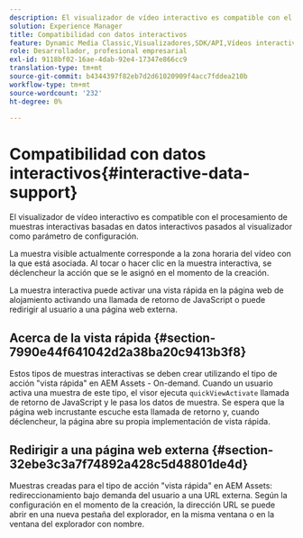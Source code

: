 ```yaml
---
description: El visualizador de vídeo interactivo es compatible con el procesamiento de muestras interactivas basadas en datos interactivos pasados al visualizador como parámetro de configuración.
solution: Experience Manager
title: Compatibilidad con datos interactivos
feature: Dynamic Media Classic,Visualizadores,SDK/API,Vídeos interactivos
role: Desarrollador, profesional empresarial
exl-id: 9118bf02-16ae-4dab-92e4-17347e866cc9
translation-type: tm+mt
source-git-commit: b4344397f82eb7d2d61020909f4acc7fddea210b
workflow-type: tm+mt
source-wordcount: '232'
ht-degree: 0%

---
```


# Compatibilidad con datos interactivos{#interactive-data-support}

El visualizador de vídeo interactivo es compatible con el procesamiento de muestras interactivas basadas en datos interactivos pasados al visualizador como parámetro de configuración.

La muestra visible actualmente corresponde a la zona horaria del vídeo con la que está asociada. Al tocar o hacer clic en la muestra interactiva, se déclencheur la acción que se le asignó en el momento de la creación.

La muestra interactiva puede activar una vista rápida en la página web de alojamiento activando una llamada de retorno de JavaScript o puede redirigir al usuario a una página web externa.

## Acerca de la vista rápida {#section-7990e44f641042d2a38ba20c9413b3f8}

Estos tipos de muestras interactivas se deben crear utilizando el tipo de acción &quot;vista rápida&quot; en AEM Assets - On-demand. Cuando un usuario activa una muestra de este tipo, el visor ejecuta `quickViewActivate` llamada de retorno de JavaScript y le pasa los datos de muestra. Se espera que la página web incrustante escuche esta llamada de retorno y, cuando déclencheur, la página abre su propia implementación de vista rápida.

## Redirigir a una página web externa {#section-32ebe3c3a7f74892a428c5d48801de4d}

Muestras creadas para el tipo de acción &quot;vista rápida&quot; en AEM Assets: redireccionamiento bajo demanda del usuario a una URL externa. Según la configuración en el momento de la creación, la dirección URL se puede abrir en una nueva pestaña del explorador, en la misma ventana o en la ventana del explorador con nombre.
